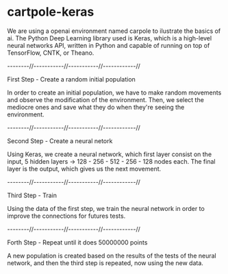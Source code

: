 # cartpole-keras

We are using a openai environment named carpole to ilustrate the basics of ai.
The Python Deep Learning library used is Keras, which is a high-level neural networks API, written in Python and capable of running on top of TensorFlow, CNTK, or Theano. 

--------//-----------//-----------//------------//

First Step - Create a random initial population

In order to create an initial population, we have to make random movements and observe the modification of the environment. Then, we
select the mediocre ones and save what they do when they're seeing the environment.

--------//-----------//-----------//------------//

Second Step - Create a neural netork

Using Keras, we create a neural network, which first layer consist on the input, 5 hidden layers -> 128 - 256 - 512 - 256 - 128 nodes each. The final layer is the output, which gives us the next movement.

--------//-----------//-----------//------------//

Third Step - Train

Using the data of the first step, we train the neural network in order to improve the connections for futures tests.

--------//-----------//-----------//------------//

Forth Step - Repeat until it does 50000000 points

A new population is created based on the results of the tests of the neural network, and then the third step is repeated, now using the 
new data.
